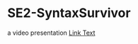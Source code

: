 # SE2-SyntaxSurvivor
a video presentation 
[Link Text](https://drive.google.com/drive/folders/1HSjgsR9aoLPcAJO09jJRq-7fXAy1zfU_?usp=drive_link)
